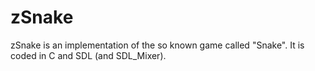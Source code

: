 zSnake
======

zSnake is an implementation of the so known game called "Snake". It is coded in C and SDL (and SDL_Mixer).
